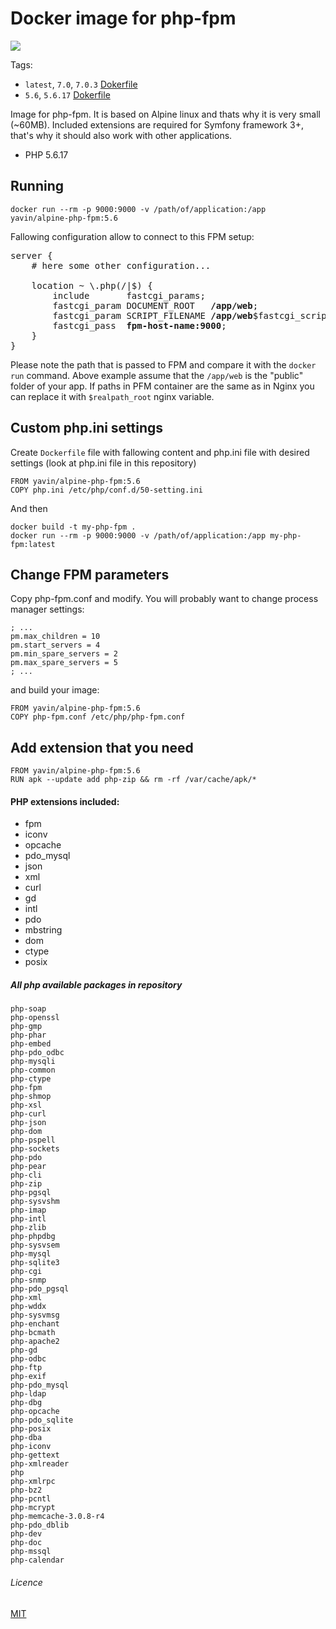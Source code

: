 # Docker image for php-fpm

[![](https://badge.imagelayers.io/yavin/alpine-php-fpm:5.6.svg)](https://imagelayers.io/?images=yavin/alpine-php-fpm:5.6)

Tags:
* `latest`, `7.0`, `7.0.3` [Dokerfile](https://github.com/Yavin/docker-alpine-php-fpm/blob/master/Dockerfile)
* `5.6`, `5.6.17` [Dokerfile](https://github.com/Yavin/docker-alpine-php-fpm/blob/5.6/Dockerfile)

Image for php-fpm. It is based on Alpine linux and thats why it is very small (~60MB). Included extensions are required for Symfony framework 3+, that's why it should also work with other applications.
* PHP 5.6.17

## Running
```
docker run --rm -p 9000:9000 -v /path/of/application:/app yavin/alpine-php-fpm:5.6
```

Fallowing configuration allow to connect to this FPM setup:
<pre>
server {
    # here some other configuration...

    location ~ \.php(/|$) {
        include       fastcgi_params;
        fastcgi_param DOCUMENT_ROOT   <b>/app/web</b>;
        fastcgi_param SCRIPT_FILENAME <b>/app/web</b>$fastcgi_script_name;
        fastcgi_pass  <b>fpm-host-name:9000</b>;
    }
}
</pre>

Please note the path that is passed to FPM and compare it with the `docker run` command. Above example assume that the `/app/web` is the "public" folder of your app. If paths in PFM container are the same as in Nginx you can replace it with `$realpath_root` nginx variable.

## Custom php.ini settings
Create `Dockerfile` file with fallowing content and php.ini file with desired settings (look at php.ini file in this repository)
```
FROM yavin/alpine-php-fpm:5.6
COPY php.ini /etc/php/conf.d/50-setting.ini
```
And then
```
docker build -t my-php-fpm .
docker run --rm -p 9000:9000 -v /path/of/application:/app my-php-fpm:latest
```

## Change FPM parameters
Copy php-fpm.conf and modify. You will probably want to change process manager settings:
```
; ...
pm.max_children = 10
pm.start_servers = 4
pm.min_spare_servers = 2
pm.max_spare_servers = 5
; ...
```
and build your image:
```
FROM yavin/alpine-php-fpm:5.6
COPY php-fpm.conf /etc/php/php-fpm.conf
```

## Add extension that you need
```
FROM yavin/alpine-php-fpm:5.6
RUN apk --update add php-zip && rm -rf /var/cache/apk/*
```

#### PHP extensions included:
* fpm
* iconv
* opcache
* pdo_mysql
* json
* xml
* curl
* gd
* intl
* pdo
* mbstring
* dom
* ctype
* posix

##### All php available packages in repository
```
php-soap
php-openssl
php-gmp
php-phar
php-embed
php-pdo_odbc
php-mysqli
php-common
php-ctype
php-fpm
php-shmop
php-xsl
php-curl
php-json
php-dom
php-pspell
php-sockets
php-pdo
php-pear
php-cli
php-zip
php-pgsql
php-sysvshm
php-imap
php-intl
php-zlib
php-phpdbg
php-sysvsem
php-mysql
php-sqlite3
php-cgi
php-snmp
php-pdo_pgsql
php-xml
php-wddx
php-sysvmsg
php-enchant
php-bcmath
php-apache2
php-gd
php-odbc
php-ftp
php-exif
php-pdo_mysql
php-ldap
php-dbg
php-opcache
php-pdo_sqlite
php-posix
php-dba
php-iconv
php-gettext
php-xmlreader
php
php-xmlrpc
php-bz2
php-pcntl
php-mcrypt
php-memcache-3.0.8-r4
php-pdo_dblib
php-dev
php-doc
php-mssql
php-calendar
```

###### Licence
[MIT](https://opensource.org/licenses/MIT)
